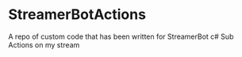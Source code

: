 # StreamerBotActions
A repo of custom code that has been written for StreamerBot c# Sub Actions on my stream

